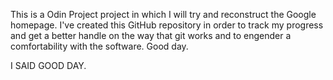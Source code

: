 This is a Odin Project project in which I will try and reconstruct the Google homepage. I've created this GitHub repository in order to track my progress and get a better handle on the way that git works and to engender a comfortability with the software. Good day.


I SAID GOOD DAY.